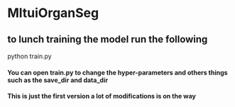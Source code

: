 # MltuiOrganSeg


## to lunch training the model run the following 

python train.py

#### You can open train.py to change the hyper-parameters and others things such as the save_dir and data_dir 

#### This is just the first version a lot of modifications is on the way 
